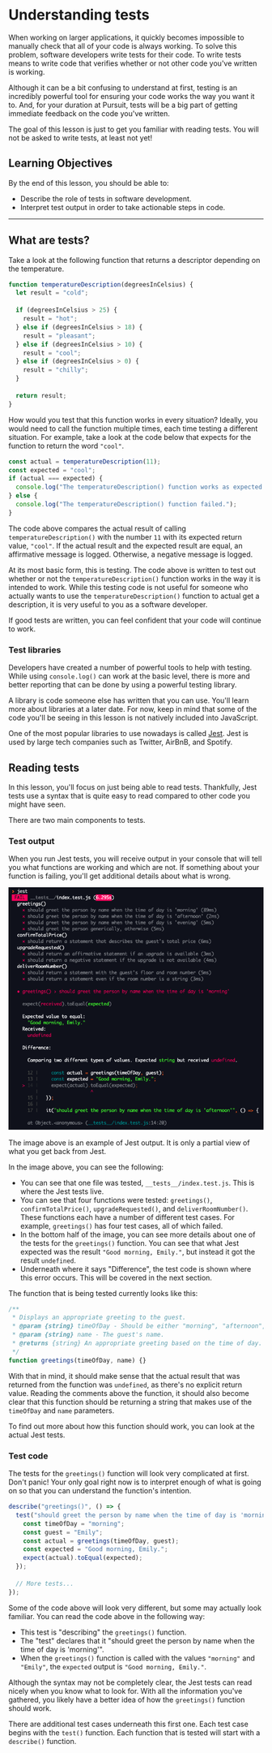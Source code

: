 # Understanding tests

When working on larger applications, it quickly becomes impossible to manually check that all of your code is always working. To solve this problem, software developers write tests for their code. To write tests means to write code that verifies whether or not other code you've written is working.

Although it can be a bit confusing to understand at first, testing is an incredibly powerful tool for ensuring your code works the way you want it to. And, for your duration at Pursuit, tests will be a big part of getting immediate feedback on the code you've written.

The goal of this lesson is just to get you familiar with reading tests. You will not be asked to write tests, at least not yet!

## Learning Objectives

By the end of this lesson, you should be able to:

- Describe the role of tests in software development.
- Interpret test output in order to take actionable steps in code.

---

## What are tests?

Take a look at the following function that returns a descriptor depending on the temperature.

```js
function temperatureDescription(degreesInCelsius) {
  let result = "cold";

  if (degreesInCelsius > 25) {
    result = "hot";
  } else if (degreesInCelsius > 18) {
    result = "pleasant";
  } else if (degreesInCelsius > 10) {
    result = "cool";
  } else if (degreesInCelsius > 0) {
    result = "chilly";
  }

  return result;
}
```

How would you test that this function works in every situation? Ideally, you would need to call the function multiple times, each time testing a different situation. For example, take a look at the code below that expects for the function to return the word `"cool"`.

```js
const actual = temperatureDescription(11);
const expected = "cool";
if (actual === expected) {
  console.log("The temperatureDescription() function works as expected.");
} else {
  console.log("The temperatureDescription() function failed.");
}
```

The code above compares the actual result of calling `temperatureDescription()` with the number `11` with its expected return value, `"cool"`. If the actual result and the expected result are equal, an affirmative message is logged. Otherwise, a negative message is logged.

At its most basic form, this is testing. The code above is written to test out whether or not the `temperatureDescription()` function works in the way it is intended to work. While this testing code is not useful for someone who actually wants to use the `temperatureDescription()` function to actual get a description, it is very useful to you as a software developer.

If good tests are written, you can feel confident that your code will continue to work.

### Test libraries

Developers have created a number of powerful tools to help with testing. While using `console.log()` can work at the basic level, there is more and better reporting that can be done by using a powerful testing library.

A library is code someone else has written that you can use. You'll learn more about libraries at a later date. For now, keep in mind that some of the code you'll be seeing in this lesson is not natively included into JavaScript.

One of the most popular libraries to use nowadays is called [Jest](https://jestjs.io/). Jest is used by large tech companies such as Twitter, AirBnB, and Spotify.

## Reading tests

In this lesson, you'll focus on just being able to read tests. Thankfully, Jest tests use a syntax that is quite easy to read compared to other code you might have seen.

There are two main components to tests.

### Test output

When you run Jest tests, you will receive output in your console that will tell you what functions are working and which are not. If something about your function is failing, you'll get additional details about what is wrong.

![Image of Jest test failures](./assets/jest-failures.png)

The image above is an example of Jest output. It is only a partial view of what you get back from Jest.

In the image above, you can see the following:

- You can see that one file was tested, `__tests__/index.test.js`. This is where the Jest tests live.
- You can see that four functions were tested: `greetings()`, `confirmTotalPrice()`, `upgradeRequested()`, and `deliverRoomNumber()`. These functions each have a number of different test cases. For example, `greetings()` has four test cases, all of which failed.
- In the bottom half of the image, you can see more details about one of the tests for the `greetings()` function. You can see that what Jest expected was the result `"Good morning, Emily."`, but instead it got the result `undefined`.
- Underneath where it says "Difference", the test code is shown where this error occurs. This will be covered in the next section.

The function that is being tested currently looks like this:

```js
/**
 * Displays an appropriate greeting to the guest.
 * @param {string} timeOfDay - Should be either "morning", "afternoon", or "evening".
 * @param {string} name - The guest's name.
 * @returns {string} An appropriate greeting based on the time of day.
 */
function greetings(timeOfDay, name) {}
```

With that in mind, it should make sense that the actual result that was returned from the function was `undefined`, as there's no explicit return value. Reading the comments above the function, it should also become clear that this function should be returning a string that makes use of the `timeOfDay` and `name` parameters.

To find out more about how this function should work, you can look at the actual Jest tests.

### Test code

The tests for the `greetings()` function will look very complicated at first. Don't panic! Your only goal right now is to interpret enough of what is going on so that you can understand the function's intention.

```js
describe("greetings()", () => {
  test("should greet the person by name when the time of day is 'morning'", () => {
    const timeOfDay = "morning";
    const guest = "Emily";
    const actual = greetings(timeOfDay, guest);
    const expected = "Good morning, Emily.";
    expect(actual).toEqual(expected);
  });

  // More tests...
});
```

Some of the code above will look very different, but some may actually look familiar. You can read the code above in the following way:

- This test is "describing" the `greetings()` function.
- The "test" declares that it "should greet the person by name when the time of day is 'morning'".
- When the `greetings()` function is called with the values `"morning"` and `"Emily"`, the `expected` output is `"Good morning, Emily."`.

Although the syntax may not be completely clear, the Jest tests can read nicely when you know what to look for. With all the information you've gathered, you likely have a better idea of how the `greetings()` function should work.

There are additional test cases underneath this first one. Each test case begins with the `test()` function. Each function that is tested will start with a `describe()` function.
